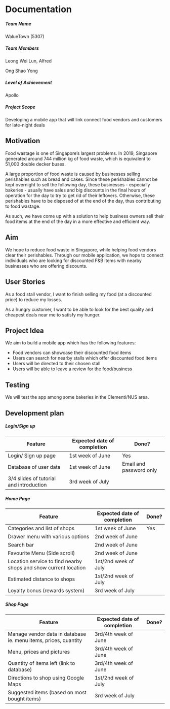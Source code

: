 # Documentation

##### Team Name
WalueTown (5307)

##### Team Members
Leong Wei Lun, Alfred

Ong Shao Yong

##### Level of Achievement
Apollo

##### Project Scope
Developing a mobile app that will link connect food vendors and customers for late-night deals



## Motivation 

Food wastage is one of Singapore’s largest problems. In 2019, Singapore generated around 744 million kg of food waste, which is equivalent to 51,000 double decker buses. 

A large proportion of food waste is caused by businesses selling perishables such as bread and cakes. Since these perishables cannot be kept overnight to sell the following day, these businesses - especially bakeries - usually have sales and big discounts in the final hours of operation for the day to try to get rid of their leftovers. Otherwise, these perishables have to be disposed of at the end of the day, thus contributing to food wastage. 

As such, we have come up with a solution to help business owners sell their food items at the end of the day in a more effective and efficient way.


## Aim 

We hope to reduce food waste in Singapore, while helping food vendors clear their perishables. Through our mobile application, we hope to connect individuals who are looking for discounted F&B items with nearby businesses who are offering discounts.


## User Stories

As a food stall vendor, I want to finish selling my food (at a discounted price) to reduce my losses.

As a hungry customer, I want to be able to look for the best quality and cheapest deals near me to satisfy my hunger. 


## Project Idea

We aim to build a mobile app which has the following features:

- Food vendors can showcase their discounted food items 
- Users can search for nearby stalls which offer discounted food items
- Users will be directed to their chosen stall 
- Users will be able to leave a review for the food/business


## Testing

We will test the app among some bakeries in the Clementi/NUS area.


## Development plan

##### Login/Sign up
|  Feature  |  Expected date of completion |  Done?  |
|  -------- | ---------------------------- |  ------ |
|  Login/ Sign up page  | 1st week of June |  Yes  |
|  Database of user data  | 1st week of June  |  Email and password only  |
|  3/4 slides of tutorial and introduction  |  3rd week of July  |    |

##### Home Page
|  Feature  |  Expected date of completion |  Done?  |
|  -------- | ---------------------------- |  ------ |
|  Categories and list of shops  |  1st week of June  |  Yes  |
|  Drawer menu with various options  |  2nd week of June  |   | 
|  Search bar  |  2nd week of June  |  | 
|  Favourite Menu (Side scroll)  |  2nd week of June  |  |
|  Location service to find nearby shops and show current location  |  1st/2nd week of July  |  |
|  Estimated distance to shops  |  1st/2nd week of July  |  |
|  Loyalty bonus (rewards system)  |  3rd week of July  |   |

##### Shop Page
|  Feature  |  Expected date of completion |  Done?  |
|  -------- | ---------------------------- |  ------ |
|  Manage vendor data in database ie. menu items, prices, quantity  |  3rd/4th week of June  |  |
|  Menu, prices and pictures  |  3rd/4th week of June  |  |
|  Quantity of items left (link to database)  |  3rd/4th week of June  |  |
|  Directions to shop using Google Maps  |  1st/2nd week of July  |  | 
|  Suggested items (based on most bought items)  |  3rd week of July  |  |





